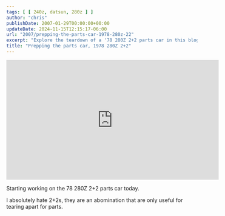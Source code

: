 ```yaml
---
tags: [ [ 240z, datsun, 280z ] ]
author: "chris"
publishDate: 2007-01-29T00:00:00+00:00
updateDate: 2024-11-15T12:15:17-06:00
url: "2007/prepping-the-parts-car-1978-280z-22"
excerpt: "Explore the teardown of a '78 280Z 2+2 parts car in this blog post, showcasing its utility despite personal dislike for the model."
title: "Prepping the parts car, 1978 280Z 2+2"
---
```


<iframe width="560" height="315" src="https://www.youtube.com/embed/qk2g8DB8lDo?si=4mK2OhY0Nnla5i2F" title="YouTube video player" frameborder="0" allow="accelerometer; autoplay; clipboard-write; encrypted-media; gyroscope; picture-in-picture; web-share" referrerpolicy="strict-origin-when-cross-origin" allowfullscreen></iframe>

Starting working on the 78 280Z 2+2 parts car today.

I absolutely hate 2+2s, they are an abomination that are only useful for tearing apart for parts.
